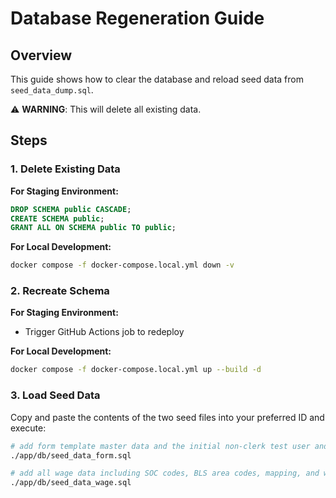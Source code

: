 # Database Regeneration Guide

## Overview

This guide shows how to clear the database and reload seed data from `seed_data_dump.sql`.

⚠️ **WARNING**: This will delete all existing data.

## Steps

### 1. Delete Existing Data

**For Staging Environment:**

```sql
DROP SCHEMA public CASCADE;
CREATE SCHEMA public;
GRANT ALL ON SCHEMA public TO public;
```

**For Local Development:**

```bash
docker compose -f docker-compose.local.yml down -v
```

### 2. Recreate Schema

**For Staging Environment:**

- Trigger GitHub Actions job to redeploy

**For Local Development:**

```bash
docker compose -f docker-compose.local.yml up --build -d
```

### 3. Load Seed Data

Copy and paste the contents of the two seed files into your preferred ID and execute:

```bash
# add form template master data and the initial non-clerk test user and client
./app/db/seed_data_form.sql

# add all wage data including SOC codes, BLS area codes, mapping, and wage tiers
./app/db/seed_data_wage.sql
```
